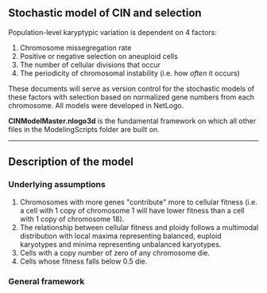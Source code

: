 ## Stochastic model of CIN and selection
Population-level karyptypic variation is dependent on 4 factors:<br>
1. Chromosome missegregation rate
2. Positive or negative selection on aneuploid cells
3. The number of cellular divisions that occur
4. The periodicity of chromosomal instability (i.e. how *often* it occurs)

These documents will serve as version control for the stochastic models of these factors with selection based on normalized gene numbers from each chromosome. All models were developed in NetLogo. 

**CINModelMaster.nlogo3d** is the fundamental framework on which all other files in the ModelingScripts folder are built on.

---
## Description of the model
### Underlying assumptions
1. Chromosomes with more genes "contribute" more to cellular fitness (i.e. a cell with 1 copy of chromosome 1 will have lower fitness than a cell with 1 copy of chromosome 18).
2. The relationship between cellular fitness and ploidy follows a multimodal distribution with local maxima representing balanced, euploid karyotypes and minima representing unbalanced karyotypes. 
3. Cells with a copy number of zero of any chromosome die.
4. Cells whose fitness falls below 0.5 die. 

### General framework
